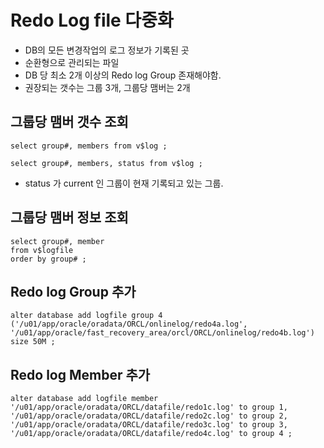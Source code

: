 # Redo Log file 다중화 
- DB의 모든 변경작업의 로그 정보가 기록된 곳 
- 순환형으로 관리되는 파일 
- DB 당 최소 2개 이상의 Redo log Group 존재해야함. 
- 권장되는 갯수는 그룹 3개, 그룹당 맴버는 2개

## 그룹당 맴버 갯수 조회 
```
select group#, members from v$log ; 
```

```
select group#, members, status from v$log ; 
```
- status 가 current 인 그룹이 현재 기록되고 있는 그룹. 

## 그룹당 맴버 정보 조회 
```
select group#, member 
from v$logfile
order by group# ; 
```

## Redo log Group 추가
```
alter database add logfile group 4 
('/u01/app/oracle/oradata/ORCL/onlinelog/redo4a.log',
'/u01/app/oracle/fast_recovery_area/orcl/ORCL/onlinelog/redo4b.log')
size 50M ; 
```

## Redo log Member 추가
```
alter database add logfile member
'/u01/app/oracle/oradata/ORCL/datafile/redo1c.log' to group 1, 
'/u01/app/oracle/oradata/ORCL/datafile/redo2c.log' to group 2,
'/u01/app/oracle/oradata/ORCL/datafile/redo3c.log' to group 3,
'/u01/app/oracle/oradata/ORCL/datafile/redo4c.log' to group 4 ; 
```
